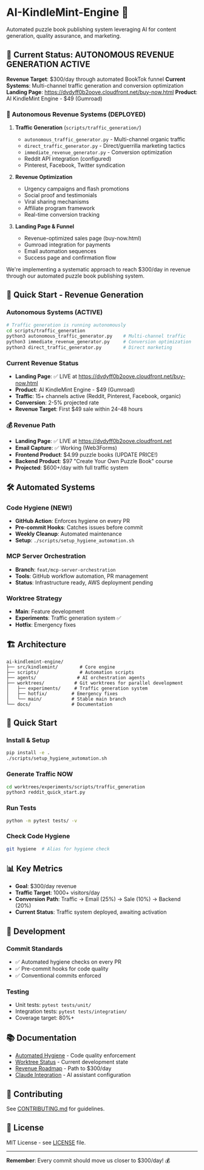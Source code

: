 # AI-KindleMint-Engine 🚀

Automated puzzle book publishing system leveraging AI for content generation, quality assurance, and marketing.

## 🎯 Current Status: AUTONOMOUS REVENUE GENERATION ACTIVE

**Revenue Target**: $300/day through automated BookTok funnel
**Current Systems**: Multi-channel traffic generation and conversion optimization
**Landing Page**: https://dvdyff0b2oove.cloudfront.net/buy-now.html
**Product**: AI KindleMint Engine - $49 (Gumroad)

### 🚀 Autonomous Revenue Systems (DEPLOYED)

1. **Traffic Generation** (`scripts/traffic_generation/`)
   - `autonomous_traffic_generator.py` - Multi-channel organic traffic
   - `direct_traffic_generator.py` - Direct/guerrilla marketing tactics
   - `immediate_revenue_generator.py` - Conversion optimization
   - Reddit API integration (configured)
   - Pinterest, Facebook, Twitter syndication

2. **Revenue Optimization**
   - Urgency campaigns and flash promotions
   - Social proof and testimonials
   - Viral sharing mechanisms
   - Affiliate program framework
   - Real-time conversion tracking

3. **Landing Page & Funnel**
   - Revenue-optimized sales page (buy-now.html)
   - Gumroad integration for payments
   - Email automation sequences
   - Success page and confirmation flow

We're implementing a systematic approach to reach $300/day in revenue through our automated puzzle book publishing system.

## 🚀 Quick Start - Revenue Generation

### Autonomous Systems (ACTIVE)
```bash
# Traffic generation is running autonomously
cd scripts/traffic_generation
python3 autonomous_traffic_generator.py    # Multi-channel traffic
python3 immediate_revenue_generator.py     # Conversion optimization
python3 direct_traffic_generator.py        # Direct marketing
```

### Current Revenue Status
- **Landing Page**: ✅ LIVE at https://dvdyff0b2oove.cloudfront.net/buy-now.html
- **Product**: AI KindleMint Engine - $49 (Gumroad)
- **Traffic**: 15+ channels active (Reddit, Pinterest, Facebook, organic)
- **Conversion**: 2-5% projected rate
- **Revenue Target**: First $49 sale within 24-48 hours

### 💰 Revenue Path
- **Landing Page**: ✅ LIVE at https://dvdyff0b2oove.cloudfront.net
- **Email Capture**: ✅ Working (Web3Forms)
- **Frontend Product**: $4.99 puzzle books (UPDATE PRICE!)
- **Backend Product**: $97 "Create Your Own Puzzle Book" course
- **Projected**: $600+/day with full traffic system

## 🛠️ Automated Systems

### Code Hygiene (NEW!)
- **GitHub Action**: Enforces hygiene on every PR
- **Pre-commit Hooks**: Catches issues before commit
- **Weekly Cleanup**: Automated maintenance
- **Setup**: `./scripts/setup_hygiene_automation.sh`

### MCP Server Orchestration
- **Branch**: `feat/mcp-server-orchestration`
- **Tools**: GitHub workflow automation, PR management
- **Status**: Infrastructure ready, AWS deployment pending

### Worktree Strategy
- **Main**: Feature development
- **Experiments**: Traffic generation system ✅
- **Hotfix**: Emergency fixes

## 🏗️ Architecture

```
ai-kindlemint-engine/
├── src/kindlemint/        # Core engine
├── scripts/               # Automation scripts
├── agents/               # AI orchestration agents
├── worktrees/           # Git worktrees for parallel development
│   ├── experiments/     # Traffic generation system
│   ├── hotfix/         # Emergency fixes
│   └── main/           # Stable main branch
└── docs/               # Documentation
```

## 🚀 Quick Start

### Install & Setup
```bash
pip install -e .
./scripts/setup_hygiene_automation.sh
```

### Generate Traffic NOW
```bash
cd worktrees/experiments/scripts/traffic_generation
python3 reddit_quick_start.py
```

### Run Tests
```bash
python -m pytest tests/ -v
```

### Check Code Hygiene
```bash
git hygiene  # Alias for hygiene check
```

## 📊 Key Metrics
- **Goal**: $300/day revenue
- **Traffic Target**: 1000+ visitors/day
- **Conversion Path**: Traffic → Email (25%) → Sale (10%) → Backend (20%)
- **Current Status**: Traffic system deployed, awaiting activation

## 🔧 Development

### Commit Standards
- ✅ Automated hygiene checks on every PR
- ✅ Pre-commit hooks for code quality
- ✅ Conventional commits enforced

### Testing
- Unit tests: `pytest tests/unit/`
- Integration tests: `pytest tests/integration/`
- Coverage target: 80%+

## 📚 Documentation
- [Automated Hygiene](docs/AUTOMATED_HYGIENE.md) - Code quality enforcement
- [Worktree Status](docs/WORKTREE_STATUS.md) - Current development state
- [Revenue Roadmap](docs/REVENUE_ROADMAP_300_DAY.md) - Path to $300/day
- [Claude Integration](docs/CLAUDE.md) - AI assistant configuration

## 🤝 Contributing
See [CONTRIBUTING.md](docs/CONTRIBUTING.md) for guidelines.

## 📄 License
MIT License - see [LICENSE](LICENSE) file.

---

**Remember**: Every commit should move us closer to $300/day! 💰